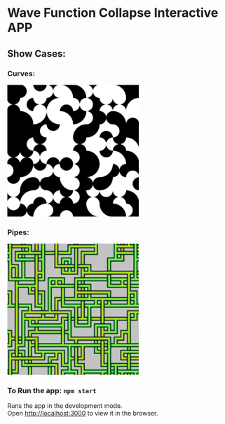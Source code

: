 # Wave Function Collapse Interactive APP

## Show Cases:
### Curves:
<img src="/public/Showcase.png" alt="curves" width="300px">

### Pipes:
<img src="/public/pipes.png" alt="pipes" width="300px">

### To Run the app: `npm start`

Runs the app in the development mode.\
Open [http://localhost:3000](http://localhost:3000) to view it in the browser.

